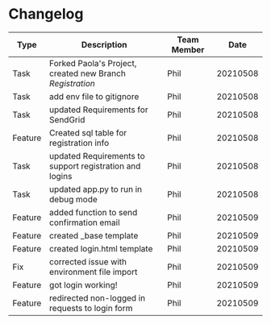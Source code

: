# Changelog

**Type** | **Description** | **Team Member** | **Date**
------ | ------ | ------ | ------
Task | Forked Paola's Project, created new Branch *Registration* | Phil | 20210508
Task | add env file to gitignore | Phil | 20210508
Task | updated Requirements for SendGrid | Phil | 20210508
Feature | Created sql table for registration info | Phil | 20210508
Task | updated Requirements to support registration and logins | Phil | 20210508
Task | updated app.py to run in debug mode | Phil | 20210508
Feature | added function to send confirmation email | Phil | 20210509
Feature | created _base template | Phil | 20210509
Feature | created login.html template | Phil | 20210509
Fix | corrected issue with environment file import | Phil | 20210509 
Feature | got login working! | Phil | 20210509
Feature | redirected non-logged in requests to login form | Phil | 20210509  